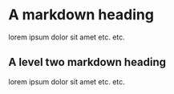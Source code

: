 A markdown heading
==================

lorem ipsum dolor sit amet etc. etc.

A level two markdown heading
----------------------------

lorem ipsum dolor sit amet etc. etc.
